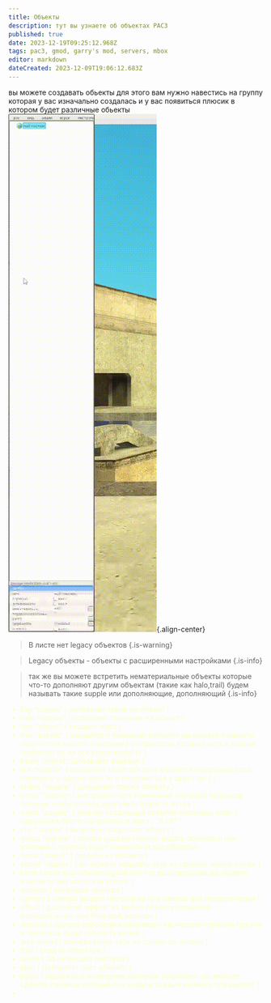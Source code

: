 ```yaml
---
title: Объекты
description: тут вы узнаете об объектах PAC3
published: true
date: 2023-12-19T09:25:12.968Z
tags: pac3, gmod, garry's mod, servers, mbox
editor: markdown
dateCreated: 2023-12-09T19:06:12.683Z
---
```


вы можете создавать обьекты для этого вам нужно
навестись на группу которая у вас изначально создалась
и у вас появиться плюсик в котором будет 
различные обьекты
<a title="Лист объектов и дополнений">
![pac3_objects.gif](/pac3/pac3_objects.gif){.align-center}
</a>
> В листе нет legacy объектов
{.is-warning}

> Legacy объекты - объекты с расширенными настройками
{.is-info}

> так же вы можете встретить нематериальные объекты которые что-то дополняют другим объектам (такие как halo,trail)
будем называть такие supple или дополняющие, дополняющий
{.is-info}

<font color="#fbffc5">

- fog ^supple^ ( добавляет туман на объект )
- halo ^supple^ ( добавляет свечение на объект )
- text ^object^ ( создает текст )
- flex ^supple^ ( параметр с помощью которого вы можете изменять лицо и тело вашего персонажа по пресетам которые есть в аддоне {работает не на все playermodel's} )
- beam ^object^ (добавляет верёвку )
- link ^supple^ ( соединяет свойства двух объектов {например если поменять у одного цвет то и поменяеться у друго-во } )
- shake ^supple^ ( добавляет тряску объекту )
- proxy ^supple^ ( инструмент для изменений значений например позиции чтобы волосы дергались будто от ветра )
- event ^supple^ ( триггер создающий событие например если у персонажа 0hp то появляеться текст : "R.I.P" )
- clip ^supple^ ( визуально разрезает объект )
- group ^supple^ ( группа куда вы можете кидать объекты и при измение с группой будут изменяться все объекты)
- decal ^object^ ( графити на объекте )
- sound ^supple^ ( вы можете издавать звук из галереи звуков в игре )
- bone ( если ваш объект ragdoll или это ваш персонаж вы можете изменять ему кости как хотите )
- woohoo ( летающая цензура )
- camera ( камера вашего персонажа или камера для переключения )
- effect ( доабвляет эффект на выбор объекту например : большой_огонь или большой_всплеск )
- weapon ( оружие персонажа например : вы можете спрятать оружие и персонаж будет стрелять ничем )
- web sound ( проигрование звук но только по сыллке )
- trail ( след за объектом )
- sprite ( 2d летающая текстура )
- light ( Добавляет свет объекту )
- jiggle ( задержка в изменение значении например : вы можете сделать питомца который при ходьбе за вами немного опаздывает )
- 

</font>


